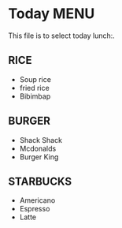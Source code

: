 # Today MENU

This file is to select today lunch:.

## RICE
- Soup rice
- fried rice
- Bibimbap

## BURGER
- Shack Shack
- Mcdonalds
- Burger King

## STARBUCKS
- Americano
- Espresso
- Latte

